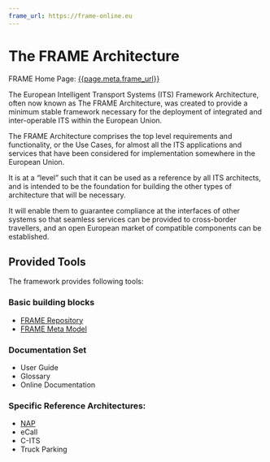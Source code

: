 ```yaml
---
frame_url: https://frame-online.eu
---
```


# The FRAME Architecture

FRAME Home Page: [{{page.meta.frame_url}}]({{page.meta.frame_url}})

The European Intelligent Transport Systems (ITS) Framework Architecture, often now known as The FRAME Architecture, was created to provide a minimum stable framework necessary for the deployment of integrated and inter-operable ITS within the European Union.

The FRAME Architecture comprises the top level requirements and functionality, or the Use Cases, for almost all the ITS applications and services that have been considered for implementation somewhere in the European Union.

It is at a “level” such that it can be used as a reference by all ITS architects, and is intended to be the foundation for building the other types of architecture that will be necessary.

It will enable them to guarantee compliance at the interfaces of other systems so that seamless services can be provided to cross-border travellers, and an open European market of compatible components can be established.

## Provided Tools

The framework provides following tools:

### Basic building blocks

- [FRAME Repository](uml/frame_repository.md)
- [FRAME Meta Model](uml/frame_metamodel.md)

### Documentation Set

- User Guide
- Glossary
- Online Documentation

### Specific Reference Architectures:

- [NAP](uml/nap_architecture.md)
- eCall
- C-ITS
- Truck Parking
